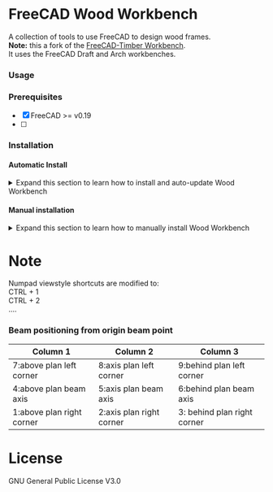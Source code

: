 # FreeCAD Wood Workbench

A collection of tools to use FreeCAD to design wood frames.  
**Note:** this a fork of the [FreeCAD-Timber Workbench][Timber-Workbench].  
It uses the FreeCAD Draft and Arch workbenches.

[Timber-Workbench]: https://github.com/j-wiedemann/FreeCAD-Timber/

### Usage


### Prerequisites
- [x] FreeCAD >= v0.19
- [ ] 

### Installation

#### Automatic Install
<details>
  <summary>Expand this section to learn how to install and auto-update Wood Workbench</summary>
  
Use FreeCAD's built-in Addon-Manager. It requires a one-time setup and then updates seamlessly afterwards.
1. Start FreeCAD
2. Go to **Tools > Addon Manager**  
3. Click on the _Configure_ button in the top right corner
4. Select the checkbox to _Automatically check for updates at start_
5. Add the Wood Workbench Github repo address in to the _Custom repositories (one per line)_ text box:  
`https://github.com/JeromeL63/Wood-Frame`
6. Press **OK**
7. Restart FreeCAD  
Result: You should see the Wood Workbench available in the Workbench drop-down menu.
</details>

#### Manual installation
<details>
  <summary>Expand this section to learn how to manually install Wood Workbench</summary>

```bash
cd ~/.FreeCAD/Mod
git clone https://github.com/JeromeL63/Wood-Frame
```

**Note:** To stay up-to-date with FreeCAD Wood Workench:  
```bash
cd ~/.FreeCAD/Mod
git fetch
```

**Note:** Make sure to restart FreeCAD after you install or update the Wood Workbench.
</details>

# Note
Numpad viewstyle shortcuts are modified to:  
CTRL + 1  
CTRL + 2  
....  

### Beam positioning from origin beam point


Column 1 | Column 2 | Column 3 
--------------------------|--------------------------|---------------------------
7:above plan left corner | 8:axis  plan left corner | 9:behind plan left corner
4:above plan beam axis  | 5:axis plan beam axis | 6:behind plan beam axis
1:above plan right corner | 2:axis plan right corner | 3: behind plan right corner


# License
GNU General Public License V3.0
